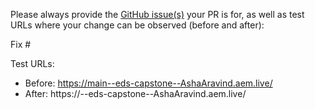 Please always provide the [GitHub issue(s)](../issues) your PR is for, as well as test URLs where your change can be observed (before and after):

Fix #<gh-issue-id>

Test URLs:
- Before: https://main--eds-capstone--AshaAravind.aem.live/
- After: https://<branch>--eds-capstone--AshaAravind.aem.live/
